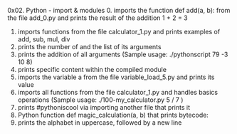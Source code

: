 0x02. Python - import & modules
0. imports the function def add(a, b): from the file add_0.py and prints the result of the addition 1 + 2 = 3
1. imports functions from the file calculator_1.py and prints examples of add, sub, mul, div
2. prints the number of and the list of its arguments
3. prints the addition of all arguments (Sample usage: ./pythonscript 79 -3 10 8)
4. prints specific content within the compiled module
5. imports the variable a from the file variable_load_5.py and prints its value
6. imports all functions from the file calculator_1.py and handles basics operations (Sample usage: ./100-my_calculator.py 5 / 7 )
7. prints #pythoniscool via importing another file that prints it
8. Python function def magic_calculation(a, b) that prints bytecode:
9. prints the alphabet in uppercase, followed by a new line
